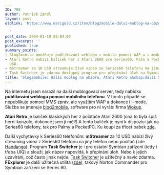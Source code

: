 ```yaml
---
ID: 798
author: Patrick Zandl
layout: post
oldlink: 'https://www.marigold.cz/item/blog2mobile-dalsi-moblog-na-obzoru-atari-retro-a-dalsi-series-60-software

  '
post_date: 2004-01-19 00:04:00
post_excerpt: ''
published: true
summary_points:
- Blog2mobile umožňuje publikování weblogu z mobilu pomocí WAP a i-mode, nikoliv MMS.
- Atari Retro nabízí balíček her z Atari 2600 pro Series60, Palm a PocketPC za 30
  USD.
- mStreamer za 10 USD streamuje živé video ze Series60 telefonu na jiná zařízení.
- Task Switcher je zdarma dostupný program pro přepínání úloh na Symbian zařízeních.
title: 'blog2mobile: další moblog na obzoru, Atari Retro a&nbsp;další Series 60 software'
---
```


<p>
Na internetu jsem narazil na další moblogovací server, tedy nabídku <STRONG>publikování weblogu pomocí mobilního telefonu</STRONG>. V tomto případě se nepublikuje pomocí MMS zpráv, ale využitím WAP a dokonce i i-mode. Služba se jmenuje <A href="http://www.b2mob.com/">blog2mobile</A>, software pro ni vyrábí firma <A href="http://www.wokup.com/" target=_blank>Wokup</A>.</p>

<p>
<STRONG>Atari Retro</STRONG> je balíček klasických her z počítače Atari 2600 (ona to byla spíš herní konzole, dokonce jsem ji měl!) A tento balíček je nyní k dispozici jak na Series60 telefony, tak pro Palmy a PocketPC. Ku koupi za třicet babek <A href="http://www.mobilewizardry.com/multi-platform/atariretro/" target=_blank>zde</A>.</p>

<p>
Další vychytávky k Series60 telefonům: <STRONG>mStreamer </STRONG>za 10 USD nabízí živý streaming videa z Series60 telefonu na jiný telefon nebo počítač (zde <A href="http://www.handango.com/PlatformProductDetail.jsp?productType=2&amp;optionId=1_4_2&amp;jid=9A277657E2ED153XAA8A27AX6EX9BD5B&amp;platformId=4&amp;siteId=1&amp;productId=95110&amp;sectionId=0&amp;catalog=20&amp;txtSearch=streamer" target=_blank>Handango</A>). Program <STRONG>Task Switcher</STRONG> je i pro ostatní Symbian zařízení (tedy i třeba UIQ) a slouží, jak název napovídá, k přepínání úloh. Nebo k jejich uzavíráni, což často jinak nejde. <A href="http://www.ki-ag.de/html/tech/nokiaswitcher.html" target=_blank>Task Switcher</A> je užitečný a navíc zdarma. <STRONG>FExplorer</STRONG> je další užitečná utilita (<A href="http://users.skynet.be/domi/fexplorer.htm" target=_blank>zde</A>), takový Norton Commander pro Symbian zařízení se Series 60.</p>